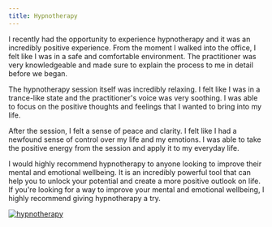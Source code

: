 ```yaml
---
title: Hypnotherapy
---
```


I recently had the opportunity to experience hypnotherapy and it was an incredibly positive experience. From the moment I walked into the office, I felt like I was in a safe and comfortable environment. The practitioner was very knowledgeable and made sure to explain the process to me in detail before we began. 

The hypnotherapy session itself was incredibly relaxing. I felt like I was in a trance-like state and the practitioner's voice was very soothing. I was able to focus on the positive thoughts and feelings that I wanted to bring into my life. 

After the session, I felt a sense of peace and clarity. I felt like I had a newfound sense of control over my life and my emotions. I was able to take the positive energy from the session and apply it to my everyday life. 

I would highly recommend hypnotherapy to anyone looking to improve their mental and emotional wellbeing. It is an incredibly powerful tool that can help you to unlock your potential and create a more positive outlook on life. If you're looking for a way to improve your mental and emotional wellbeing, I highly recommend giving hypnotherapy a try.

[![hypnotherapy](<https://dabuttonfactory.com/button.png?t=CHECK+SERVICE&f=Noto+Sans-Bold&ts=26&tc=fff&hp=45&vp=20&c=11&bgt=unicolored&bgc=4bd42f>)](<https://www.bark.com/?a_aid=5d2d0e83cdc39>)